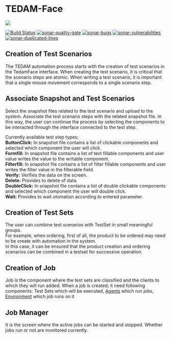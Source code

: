 # TEDAM-Face
<a href="http://www.logo.com.tr"><img src="https://www.logo.com.tr/img/logo.png"/></a>

[![Build Status](https://travis-ci.com/logobs/tedam-face.svg?branch=master)](https://travis-ci.com/logobs/tedam-face)
[![sonar-quality-gate][sonar-quality-gate]][sonar-url] [![sonar-bugs][sonar-bugs]][sonar-url] [![sonar-vulnerabilities][sonar-vulnerabilities]][sonar-url] [![sonar-duplicated-lines][sonar-dublicated-lines]][sonar-url]

[sonar-url]: https://sonarcloud.io/dashboard?id=com.lbs.tedam%3ATEDAMFaceV2
[sonar-quality-gate]: https://sonarcloud.io/api/project_badges/measure?project=com.lbs.tedam%3ATEDAMFaceV2&metric=alert_status
[sonar-bugs]: https://sonarcloud.io/api/project_badges/measure?project=com.lbs.tedam%3ATEDAMFaceV2&metric=bugs
[sonar-vulnerabilities]: https://sonarcloud.io/api/project_badges/measure?project=com.lbs.tedam%3ATEDAMFaceV2&metric=vulnerabilities
[sonar-dublicated-lines]: https://sonarcloud.io/api/project_badges/measure?project=com.lbs.tedam%3ATEDAMFaceV2&metric=duplicated_lines_density


## Creation of Test Scenarios

The TEDAM automation process starts with the creation of test scenarios in the TedamFace interface. 
When creating the test scenario, it is critical that the scenario steps are atomic.
When writing a test scenario, it is important  that a single mouse movement corresponds to a single scenario step.

## Associate Snapshot and Test Scenarios

Select the snapshot files related to the test scenario and upload to the system. Associate the test scenario steps with the related snapshot file. In this way, the user can continue the process by selecting the components to be interacted through the interface connected to the test step.<br>

Currently available test step types;<br>
**ButtonClick:** In snapshot file contains a list of clickable components and selected which component the user will click.<br>
**Formfill:** In snapshot file contains a list of text fillable components and  user value writes the value to the writable component.<br>
**Filterfill:** In snapshot file contains a list of filter fillable components and user writes the filter value in the filterable field.<br>
**Verify:** Verifies the data on the screen.<br>
**Delete:** Provides to delete of data.<br>
**DoubleClick:** In snapshot file contains a list of double clickable components and selected which component the user will double click.<br>
**Wait:** Provides to wait otomation according to entered parameter.<br>

## Creation of Test Sets

The user can combine test scenarios with TestSet in small meaningful groups.<br>
For example, when ordering, first of all, the product to be ordered may need to be create with automation in the system.<br>
In this case, it can be ensured that the product creation and ordering scenarios can be combined in a testset for successive operation.<br> 

## Creation of Job
Job is the component where the test sets are classified and the clients to which they will run added.
When a job is created; it need following components: Test Sets which will be executed, [Agents](https://github.com/logobs/tedam-agent) which run jobs, [Environment](https://github.com/logobs/tedam/wiki/Environments) which job runs on it

## Job Manager
It is the screen where the active jobs can be started and stopped. Whether jobs run or not are monitored currently.


